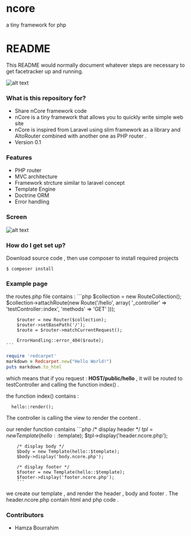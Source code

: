# ncore
a tiny framework for php

# README #

This README would normally document whatever steps are necessary to get facetracker up and running.

![alt text](https://cdn1.iconfinder.com/data/icons/mayssam/512/Coding-128.png "nCore logo")

### What is this repository for? ###

* Share nCore framework code
* nCore is a tiny framework that allows you to quickly write simple web site
* nCore is inspired from Laravel using slim framework as a library and AltoRouter combined with another one as PHP router .
* Version 0.1

### Features ###

* PHP router
* MVC architecture
* Framework strcture similar to laravel concept
* Template Engine 
* Doctrine ORM
* Error handling

### Screen ###


![alt text](http://nsa38.casimages.com/img/2015/12/01/151201111922911463.png "ncore screen")

### How do I get set up? ###

Download source code , then use composer to install required projects

    $ composer install
    

### Example page ###

the routes.php file contains : 
      ```php
        $collection = new RouteCollection();
        $collection->attachRoute(new Route('/hello', array(
            '_controller' => 'testController::index',
            'methods' => 'GET'
        )));
            
        $router = new Router($collection);
        $router->setBasePath('/');
        $route = $router->matchCurrentRequest();
            
        ErrorHandling::error_404($route);
    ```
```ruby
require 'redcarpet'
markdown = Redcarpet.new("Hello World!")
puts markdown.to_html
```
      
  which means that if you request : <b>HOST/public/hello</b> , it will be routed to testController and calling the function index() .
  
  the function index() contains : 
  
      hello::render();
      
  The controller is calling the view to render the content . 
  
  our render function contains 
        ```php
        /* display header  */
        $tpl = new Template(hello::$template);
        $tpl->display('header.ncore.php');

        /* display body */
        $body = new Template(hello::$template);
        $body->display('body.ncore.php');

        /* display footer */
        $footer = new Template(hello::$template);
        $footer->display('footer.ncore.php');
        ```
        
  we create our template , and render the header , body and footer .  The header.ncore.php contain html and php code . 
  
  
### Contributors ###

* Hamza Bourrahim

